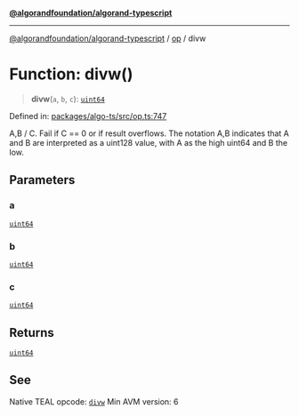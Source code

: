 [**@algorandfoundation/algorand-typescript**](../../README.md)

***

[@algorandfoundation/algorand-typescript](../../README.md) / [op](../README.md) / divw

# Function: divw()

> **divw**(`a`, `b`, `c`): [`uint64`](../../index/type-aliases/uint64.md)

Defined in: [packages/algo-ts/src/op.ts:747](https://github.com/algorandfoundation/puya-ts/blob/main/packages/algo-ts/src/op.ts#L747)

A,B / C. Fail if C == 0 or if result overflows.
The notation A,B indicates that A and B are interpreted as a uint128 value, with A as the high uint64 and B the low.

## Parameters

### a

[`uint64`](../../index/type-aliases/uint64.md)

### b

[`uint64`](../../index/type-aliases/uint64.md)

### c

[`uint64`](../../index/type-aliases/uint64.md)

## Returns

[`uint64`](../../index/type-aliases/uint64.md)

## See

Native TEAL opcode: [`divw`](https://dev.algorand.co/reference/algorand-teal/opcodes#divw)
Min AVM version: 6
